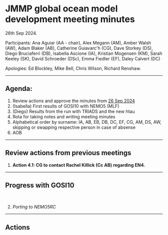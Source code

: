 # JMMP global ocean model development meeting minutes

26th Sep 2024.

Participants: Ana Aguiar (AA - chair), Alex Megann (AM), Amber Walsh (AW), Adam Blaker (AB),
Catherine Guiavarc'h (CG), Dave Storkey (DS), Diego Bruciaferri (DB), 
Isabella Ascione (IA), Kristian Mogensen (KM), Sarah Keeley (SK), David Schroeder (DSc), Emma Fiedler (EF), Daley Calvert (DC) 

Apologies: Ed Blockley, Mike Bell, Chris Wilson, Richard Renshaw.

----------

## Agenda:
1. Review actions and approve the minutes from [26 Sep 2024](https://github.com/JMMP-Group/GO_coordination/blob/main/meetings/minutes_26Sep2024.md)
2. (Isabella) First results of GOSI10 with NEMO5 (MLF)
3. (Diego) Results from the run with TRIADS and the new htau
4. Rota for taking notes and writing meeting minutes
  1. Alphabetical order by surname: IA, AB, EB, DB, DC, EF, CG, AM, DS, AW, skipping or swapping respective person in case of absense 
5. AOB

----------


## Review actions from previous meetings

1. **Action 4.1: CG to contact Rachel Killick (Cc AB) regarding EN4.**

----------

## Progress with GOSI10

</br>

2. _Porting to NEMO5RC_

----------

## Actions


